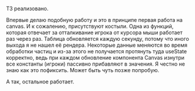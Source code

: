 ТЗ реализовано.

Впервые делаю подобную работу и это в принципе первая работа на canvas. И к сожалению, присутствуют костыли. Одна из функций, которая отвечает за отталкивание игрока от курсора мыши работает раз через раз. Таблица обновляется каждую секунду, потому что иного выхода я не нашел её рендера. Некоторые данные меняются во время обработки частиц и из-за этого не получается протянуть туда useState корректно, ведь при каждом обновление компонента Canvas изнутри все константы (игроки) пассивно прибавляют в значения. Я честно не знаю как это пофиксить. Может быть чуть позже попробую.

А так, остальное работает.
